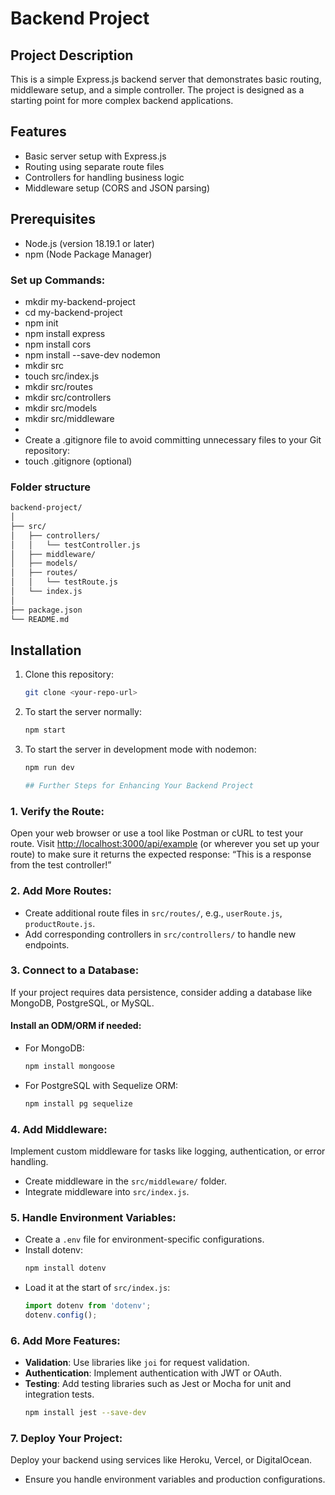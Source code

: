 # Backend Project

## Project Description
This is a simple Express.js backend server that demonstrates basic routing, middleware setup, and a simple controller. The project is designed as a starting point for more complex backend applications.

## Features
- Basic server setup with Express.js
- Routing using separate route files
- Controllers for handling business logic
- Middleware setup (CORS and JSON parsing)

## Prerequisites
- Node.js (version 18.19.1 or later)
- npm (Node Package Manager)

### Set up Commands:
- mkdir my-backend-project
- cd my-backend-project
- npm init
- npm install express
- npm install cors
- npm install --save-dev nodemon
- mkdir src
- touch src/index.js
- mkdir src/routes
- mkdir src/controllers
- mkdir src/models
- mkdir src/middleware
- 
- Create a .gitignore file to avoid committing unnecessary files to your Git repository:
- touch .gitignore (optional)

### Folder structure

```bash
backend-project/
│
├── src/
│   ├── controllers/
│   │   └── testController.js
│   ├── middleware/
│   ├── models/
│   ├── routes/
│   │   └── testRoute.js
│   └── index.js
│
├── package.json
└── README.md


```


## Installation
1. Clone this repository:
   ```bash
   git clone <your-repo-url>

2. To start the server normally:
   ```bash
   npm start

3. To start the server in development mode with nodemon:
   ```bash
   npm run dev

   ## Further Steps for Enhancing Your Backend Project

### 1. Verify the Route:
Open your web browser or use a tool like Postman or cURL to test your route.
Visit [http://localhost:3000/api/example](http://localhost:3000/api/example) (or wherever you set up your route) to make sure it returns the expected response: “This is a response from the test controller!”

### 2. Add More Routes:
- Create additional route files in `src/routes/`, e.g., `userRoute.js`, `productRoute.js`.
- Add corresponding controllers in `src/controllers/` to handle new endpoints.

### 3. Connect to a Database:
If your project requires data persistence, consider adding a database like MongoDB, PostgreSQL, or MySQL.

#### Install an ODM/ORM if needed:
- For MongoDB:
  ```bash
  npm install mongoose
  ```
- For PostgreSQL with Sequelize ORM:
  ```bash
  npm install pg sequelize
  ```

### 4. Add Middleware:
Implement custom middleware for tasks like logging, authentication, or error handling.
- Create middleware in the `src/middleware/` folder.
- Integrate middleware into `src/index.js`.

### 5. Handle Environment Variables:
- Create a `.env` file for environment-specific configurations.
- Install dotenv:
  ```bash
  npm install dotenv
  ```
- Load it at the start of `src/index.js`:
  ```javascript
  import dotenv from 'dotenv';
  dotenv.config();
  ```

### 6. Add More Features:
- **Validation**: Use libraries like `joi` for request validation.
- **Authentication**: Implement authentication with JWT or OAuth.
- **Testing**: Add testing libraries such as Jest or Mocha for unit and integration tests.
  ```bash
  npm install jest --save-dev
  ```

### 7. Deploy Your Project:
Deploy your backend using services like Heroku, Vercel, or DigitalOcean.
- Ensure you handle environment variables and production configurations.


